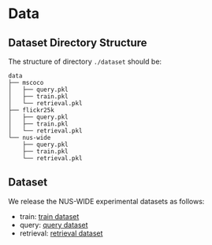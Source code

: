 # Data
## Dataset Directory Structure

The structure of directory `./dataset` should be:
 
    data
    ├── mscoco
    │   ├── query.pkl
    │   ├── train.pkl
    │   └── retrieval.pkl
    ├── flickr25k
    │   ├── query.pkl
    │   ├── train.pkl
    │   └── retrieval.pkl
    └── nus-wide
        ├── query.pkl
        ├── train.pkl
        └── retrieval.pkl
## Dataset
We release the NUS-WIDE experimental datasets as follows:


- train: [train dataset](https://drive.google.com/uc?export=download&id=1lVPMF0Wc7gcnv-vbVZZNYmRBJtJYhpg_)
- query: [query dataset](https://drive.google.com/uc?export=download&id=1OZzgLY56vVkkO_Z-BikUeDQD1x4CIPnv)
- retrieval: [retrieval dataset](https://drive.google.com/uc?export=download&id=1LxlegoqDGaeYK1TcGXXJSa7_ZnLeb1iN)
